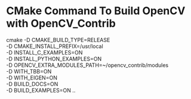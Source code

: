 # CMake Command To Build OpenCV with OpenCV_Contrib

cmake -D CMAKE_BUILD_TYPE=RELEASE \
	-D CMAKE_INSTALL_PREFIX=/usr/local \
	-D INSTALL_C_EXAMPLES=ON \
	-D INSTALL_PYTHON_EXAMPLES=ON \
	-D OPENCV_EXTRA_MODULES_PATH=~/opencv_contrib/modules \
	-D WITH_TBB=ON \
	-D WITH_EIGEN=ON \
	-D BUILD_DOCS=ON \
	-D BUILD_EXAMPLES=ON ..
